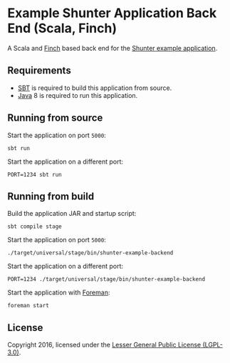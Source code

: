 
# Example Shunter Application Back End (Scala, Finch)

A Scala and [Finch](https://github.com/finagle/finch) based back end for the [Shunter example application](https://github.com/shunterjs/example).


## Requirements

 - [SBT](http://www.scala-sbt.org/) is required to build this application from source.
 - [Java](https://www.java.com/) 8 is required to run this application.


## Running from source

Start the application on port `5000`:

```shell
sbt run
```

Start the application on a different port:

```shell
PORT=1234 sbt run
```

## Running from build

Build the application JAR and startup script:

```shell
sbt compile stage
```

Start the application on port `5000`:

```shell
./target/universal/stage/bin/shunter-example-backend
```

Start the application on a different port:

```shell
PORT=1234 ./target/universal/stage/bin/shunter-example-backend
```

Start the application with [Foreman](https://github.com/ddollar/foreman):

```shell
foreman start
```


## License

Copyright 2016, licensed under the [Lesser General Public License (LGPL-3.0)](http://www.gnu.org/licenses/lgpl-3.0.txt).
